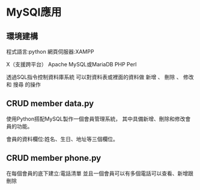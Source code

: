 # MySQl應用

## 環境建構

程式語言:python
網頁伺服器:XAMPP

X（支援跨平台）
Apache
MySQL或MariaDB
PHP
Perl

透過SQL指令控制資料庫系統
可以對資料表或裡面的資料做 新增 、 刪除 、 修改 和 搜尋 的操作

## CRUD member data.py

使用Python搭配MySQL製作一個會員管理系統，
其中具備新增、刪除和修改會員的功能。

會員的資料欄位:姓名、生日、地址等三個欄位。

## CRUD member phone.py 

在每個會員的底下建立:電話清單
並且一個會員可以有多個電話可以查看、新增跟刪除
